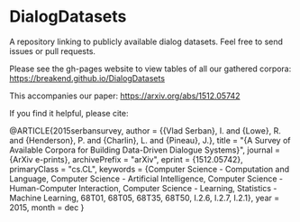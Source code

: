 # DialogDatasets
A repository linking to publicly available dialog datasets. Feel free to send issues or pull requests.

Please see the gh-pages website to view tables of all our gathered corpora: https://breakend.github.io/DialogDatasets

This accompanies our paper: https://arxiv.org/abs/1512.05742

If you find it helpful, please cite:

@ARTICLE{2015serbansurvey,
   author = {{Vlad Serban}, I. and {Lowe}, R. and {Henderson}, P. and {Charlin}, L. and 
	{Pineau}, J.},
    title = "{A Survey of Available Corpora for Building Data-Driven Dialogue Systems}",
  journal = {ArXiv e-prints},
archivePrefix = "arXiv",
   eprint = {1512.05742},
 primaryClass = "cs.CL",
 keywords = {Computer Science - Computation and Language, Computer Science - Artificial Intelligence, Computer Science - Human-Computer Interaction, Computer Science - Learning, Statistics - Machine Learning, 68T01, 68T05, 68T35, 68T50, I.2.6, I.2.7, I.2.1},
     year = 2015,
    month = dec
}


